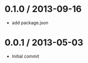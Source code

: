 
0.1.0 / 2013-09-16
==================

 * add package.json

0.0.1 / 2013-05-03
==================

  * Initial commit
